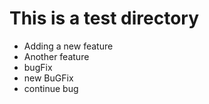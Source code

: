 # This is a test directory

- Adding a new feature
- Another feature
- bugFix
- new BuGFix
- continue bug